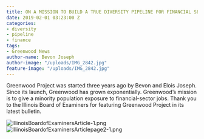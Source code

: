 ```yaml
---
title: ON A MISSION TO BUILD A TRUE DIVERSITY PIPELINE FOR FINANCIAL SERVICES
date: 2019-02-01 03:23:00 Z
categories:
- diversity
- pipeline
- finance
tags:
- Greenwood News
author-name: Bevon Joseph
author-image: "/uploads/IMG_2842.jpg"
feature-image: "/uploads/IMG_2842.jpg"
---
```


Greenwood Project was started three years ago by
Bevon and Elois Joseph. Since its launch, Greenwood
has grown exponentially. Greenwood’s mission is to give
a minority population exposure to financial-sector jobs. Thank you to the Illinois Board of Examiners for featuring Greenwood Project in its latest bulletin.

![IllinoisBoardofExaminersArticle-1.png](/uploads/IllinoisBoardofExaminersArticle-1.png)
![IllinoisBoardofExaminersArticlepage2-1.png](/uploads/IllinoisBoardofExaminersArticlepage2-1.png)